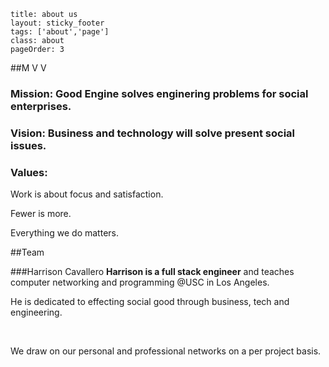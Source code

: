 ```
title: about us
layout: sticky_footer
tags: ['about','page']
class: about
pageOrder: 3
```

##M V V

### **Mission:** Good Engine solves enginering problems for social enterprises. 
### **Vision:** Business and technology will solve present social issues. 
### **Values:**

Work is about focus and satisfaction.

Fewer is more.

Everything we do matters.

##Team

###Harrison Cavallero
**Harrison is a full stack engineer** and teaches computer networking and programming @USC in Los Angeles.

He is dedicated to effecting social good through business, tech and engineering. 

</br>

We draw on our personal and professional networks on a per project basis.
